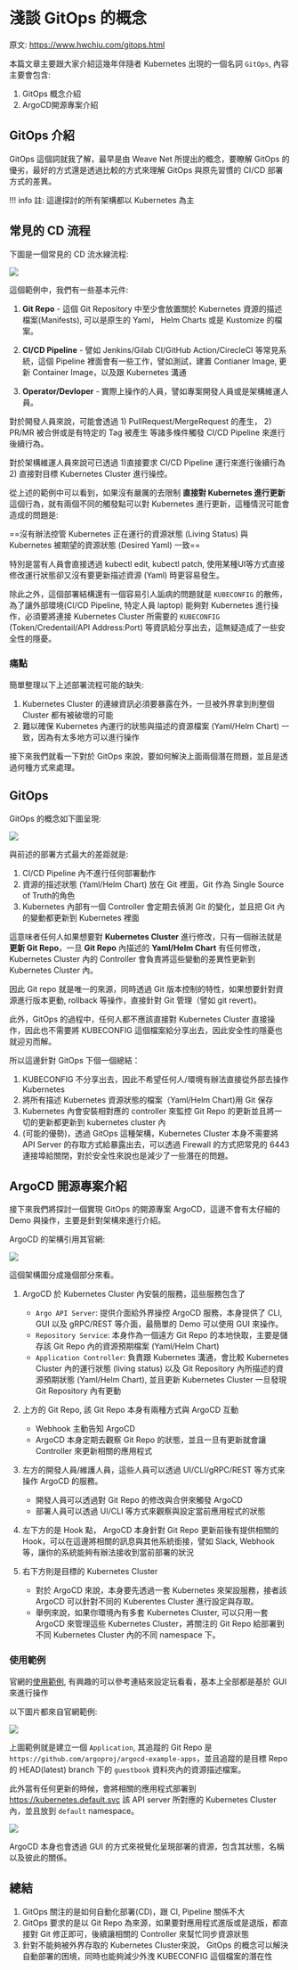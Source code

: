 # 淺談 GitOps 的概念

原文: https://www.hwchiu.com/gitops.html

本篇文章主要跟大家介紹這幾年伴隨者 Kubernetes 出現的一個名詞 `GitOps`, 內容主要會包含:

1. GitOps 概念介紹 
2. ArgoCD開源專案介紹

## GitOps 介紹

GitOps 這個詞就我了解，最早是由 Weave Net 所提出的概念，要瞭解 GitOps 的優劣，最好的方式還是透過比較的方式來理解 GitOps 與原先習慣的 CI/CD 部署方式的差異。

!!! info
    註: 這邊探討的所有架構都以 Kubernetes 為主

## 常見的 CD 流程

下圖是一個常見的 CD 流水線流程:

![](./assets/cicd-normal.png)

這個範例中，我們有一些基本元件:

1. **Git Repo** - 這個 Git Repository 中至少會放置關於 Kubernetes 資源的描述檔案(Manifests), 可以是原生的 Yaml， Helm Charts 或是 Kustomize 的檔案。

2. **CI/CD Pipeline** - 譬如 Jenkins/Gilab CI/GitHub Action/CirecleCI 等常見系統，這個 Pipeline 裡面會有一些工作，譬如測試，建置 Contianer Image, 更新 Container Image，以及跟 Kubernetes 溝通

3. **Operator/Devloper** - 實際上操作的人員，譬如專案開發人員或是架構維運人員。

對於開發人員來說，可能會透過 1) PullRequest/MergeRequest 的產生， 2) PR/MR 被合併或是有特定的 Tag 被產生 等諸多條件觸發 CI/CD Pipeline 來進行後續行為。

對於架構維運人員來說可已透過 1)直接要求 CI/CD Pipeline 運行來進行後續行為 2) 直接對目標 Kubernetes Cluster 進行操控。


從上述的範例中可以看到，如果沒有嚴厲的去限制 **直接對 Kubernetes 進行更新** 這個行為，就有兩個不同的觸發點可以對 Kubernetes 進行更新，這種情況可能會造成的問題是:

==沒有辦法控管 Kubernetes 正在運行的資源狀態 (Living Status) 與 Kubernetes 被期望的資源狀態 (Desired Yaml) 一致==

特別是當有人員會直接透過 kubectl edit, kubectl patch, 使用某種UI等方式直接修改運行狀態卻又沒有要更新描述資源 (Yaml) 時更容易發生。

除此之外，這個部署結構還有一個容易引人詬病的問題就是 `KUBECONFIG` 的散佈，為了讓外部環境(CI/CD Pipeline, 特定人員 laptop) 能夠對 Kubernetes 進行操作，必須要將連接 Kubernetes Cluster 所需要的 `KUBECONFIG` (Token/Credentail/API Address:Port) 等資訊給分享出去，這無疑造成了一些安全性的隱憂。

### 痛點

簡單整理以下上述部署流程可能的缺失:

1. Kubernetes Cluster 的連線資訊必須要暴露在外，一旦被外界拿到則整個 Cluster 都有被破壞的可能
2. 難以確保 Kubernetes 內運行的狀態與描述的資源檔案 (Yaml/Helm Chart) 一致，因為有太多地方可以進行操作

接下來我們就看一下對於 GitOps 來說，要如何解決上面兩個潛在問題，並且是透過何種方式來處理。

## GitOps

GitOps 的概念如下圖呈現:

![](./assets/cicd-gitops.png)

與前述的部署方式最大的差距就是:

1. CI/CD Pipeline 內不進行任何部署動作
2. 資源的描述狀態 (Yaml/Helm Chart) 放在 Git 裡面，Git 作為 Single Source of Truth的角色
3. Kubernetes 內部有一個 Controller 會定期去偵測 Git 的變化，並且把 Git 內的變動都更新到 Kubernetes 裡面

這意味者任何人如果想要對 **Kubernetes Cluster** 進行修改，只有一個辦法就是 **更新 Git Repo**，一旦 **Git Repo** 內描述的 **Yaml/Helm Chart** 有任何修改，Kubernetes Cluster 內的 Controller 會負責將這些變動的差異性更新到 Kubernetes Cluster 內。

因此 Git repo 就是唯一的來源，同時透過 Git 版本控制的特性，如果想要針對資源進行版本更動, rollback 等操作，直接針對 Git 管理（譬如 git revert)。

此外，GitOps 的過程中，任何人都不應該直接對 Kubernetes Cluster 直接操作，因此也不需要將 KUBECONFIG 這個檔案給分享出去，因此安全性的隱憂也就迎刃而解。

所以這邊針對 GitOps 下個一個總結：

1. KUBECONFIG 不分享出去，因此不希望任何人/環境有辦法直接從外部去操作 Kubernetes
2. 將所有描述 Kubernetes 資源狀態的檔案（Yaml/Helm Chart)用 Git 保存
3. Kubernetes 內會安裝相對應的 controller 來監控 Git Repo 的更新並且將一切的更新都更新到 kubernetes cluster 內
4. (可能的優勢)，透過 GitOps 這種架構，Kubernetes Cluster 本身不需要將 API Server 的存取方式給暴露出去，可以透過 Firewall 的方式把常見的 6443 連接埠給關閉，對於安全性來說也是減少了一些潛在的問題。

## ArgoCD 開源專案介紹

接下來我們將探討一個實現 GitOps 的開源專案 ArgoCD，這邊不會有太仔細的 Demo 與操作，主要是針對架構來進行介紹。

ArgoCD 的架構引用其官網:

![](./assets/argocd.png)

這個架構圖分成幾個部分來看。

1. ArgoCD 於 Kubernetes Cluster 內安裝的服務，這些服務包含了
     - `Argo API Server`: 提供介面給外界操控 ArgoCD 服務，本身提供了 CLI, GUI 以及 gRPC/REST 等介面，最簡單的 Demo 可以使用 GUI 來操作。
     - `Repository Service`: 本身作為一個遠方 Git Repo 的本地快取，主要是儲存該 Git Repo 內的資源預期檔案 (Yaml/Helm Chart)
     - `Application Controller`: 負責跟 Kubernetes 溝通，會比較 Kubernetes Cluster 內的運行狀態 (living status) 以及 Git Repository 內所描述的資源預期狀態 (Yaml/Helm Chart), 並且更新 Kubernetes Cluster 一旦發現 Git Repository 內有更動

2. 上方的 Git Repo, 該 Git Repo 本身有兩種方式與 ArgoCD 互動
     - Webhook 主動告知 ArgoCD
     - ArgoCD 本身定期去觀察 Git Repo 的狀態，並且一旦有更新就會讓 Controller 來更新相關的應用程式

3. 左方的開發人員/維護人員，這些人員可以透過 UI/CLI/gRPC/REST 等方式來操作 ArgoCD 的服務。
     - 開發人員可以透過對 Git Repo 的修改與合併來觸發 ArgoCD
     - 部署人員可以透過 UI/CLI 等方式來觀察與設定當前應用程式的狀態

4. 左下方的是 Hook 點， ArgoCD 本身針對 Git Repo 更新前後有提供相關的 Hook，可以在這邊將相關的訊息與其他系統銜接，譬如 Slack, Webhook 等，讓你的系統能夠有辦法接收到當前部署的狀況

5. 右下方則是目標的 Kubernetes Cluster
     - 對於 ArgoCD 來說，本身要先透過一套 Kubernetes 來架設服務，接者該 ArgoCD 可以針對不同的 Kuberentes Cluster 進行設定與存取。
     - 舉例來說，如果你環境內有多套 Kubernetes Cluster, 可以只用一套 ArgoCD 來管理這些 Kubernetes Cluster，將關注的 Git Repo 給部署到不同 Kubernetes Cluster 內的不同 namespace 下。

### 使用範例

官網的[使用範例](https://argoproj.github.io/argo-cd/getting_started/), 有興趣的可以參考連結來設定玩看看，基本上全部都是基於 GUI 來進行操作

以下圖片都來自官網範例:

![](./assets/argo-example01.png)

上圖範例就是建立一個 `Application`, 其追蹤的 Git Repo 是 `https://github.com/argoproj/argocd-example-apps`，並且追蹤的是目標 Repo 的 HEAD(latest) branch 下的 `guestbook` 資料夾內的資源描述檔案。

此外當有任何更新的時候，會將相關的應用程式部署到 https://kubernetes.default.svc 該 API server 所對應的 Kubernetes Cluster 內，並且放到 `default` namespace。

![](./assets/argo-example02.png)

ArgoCD 本身也會透過 GUI 的方式來視覺化呈現部署的資源，包含其狀態，名稱以及彼此的關係。

## 總結

1. GitOps 關注的是如何自動化部署(CD)，跟 CI, Pipeline 關係不大
2. GitOps 要求的是以 Git Repo 為來源，如果要對應用程式進版或是退版，都直接對 Git 修正即可，後續讓相關的 Controller 來幫忙同步資源狀態
3. 針對不能夠被外界存取的 Kubernetes Cluster來說， GitOps 的概念可以解決自動部署的困境，同時也能夠減少外洩 KUBECONFIG 這個檔案的潛在性

